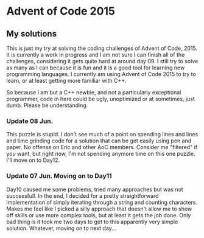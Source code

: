 # Advent of Code 2015

## My solutions

This is just my try at solving the coding challenges of Advent of Code, 2015. It is currently a work in progress and I am not sure I can finish all of the challenges, considering it gets quite hard at around day 09.
I still try to solve as many as I can because it is fun and it is a good tool for learning new programming languages. I currently am using Advent of Code 2015 to try to learn, or at least getting more familiar with C++.

So because I am but a C++ newbie, and not a particularly exceptional programmer, code in here could be ugly, unoptimized or at sometimes, just dumb. Please be understanding.

### Update 08 Jun.
This puzzle is stupid. I don't see much of a point on spending lines and lines and time grinding code for a solution that can be get easily using pen and paper. No offense on Eric and other AoC members. Consider me "filtered" if you want, but right now, I'm not spending anymore time on this one puzzle. I'll move on to Day12.

### Update 07 Jun. Moving on to Day11
Day10 caused me some problems, tried many approaches but was not successfull. In the end, I decided for a pretty straightforward implementation of simply iterating through a string and counting characters. Makes me feel like I picked a silly approach that doesn't allow me to show off skills or use more complex tools, but at least it gets the job done. Only bad thing is it took me two days to get to this apparently very simple solution. Whatever, moving on to next day...


